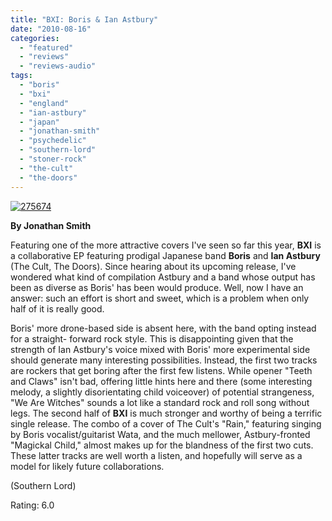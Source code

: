 ```yaml
---
title: "BXI: Boris & Ian Astbury"
date: "2010-08-16"
categories: 
  - "featured"
  - "reviews"
  - "reviews-audio"
tags: 
  - "boris"
  - "bxi"
  - "england"
  - "ian-astbury"
  - "japan"
  - "jonathan-smith"
  - "psychedelic"
  - "southern-lord"
  - "stoner-rock"
  - "the-cult"
  - "the-doors"
---
```


[![](http://www.hellbound.ca/wp-content/uploads/2010/08/2756741-300x297.jpg "275674")](http://www.hellbound.ca/wp-content/uploads/2010/08/2756741.jpg)

**By Jonathan Smith**

Featuring one of the more attractive covers I've seen so far this year, **BXI** is a collaborative EP featuring prodigal Japanese band **Boris** and **Ian Astbury** (The Cult, The Doors). Since hearing about its upcoming release, I've wondered what kind of compilation Astbury and a band whose output has been as diverse as Boris' has been would produce. Well, now I have an answer: such an effort is short and sweet, which is a problem when only half of it is really good.

Boris' more drone-based side is absent here, with the band opting instead for a straight- forward rock style. This is disappointing given that the strength of Ian Astbury's voice mixed with Boris' more experimental side should generate many interesting possibilities. Instead, the first two tracks are rockers that get boring after the first few listens. While opener "Teeth and Claws" isn't bad, offering little hints here and there (some interesting melody, a slightly disorientating child voiceover) of potential strangeness, "We Are Witches" sounds a lot like a standard rock and roll song without legs. The second half of **BXI** is much stronger and worthy of being a terrific single release. The combo of a cover of The Cult's "Rain," featuring singing by Boris vocalist/guitarist Wata, and the much mellower, Astbury-fronted "Magickal Child," almost makes up for the blandness of the first two cuts. These latter tracks are well worth a listen, and hopefully will serve as a model for likely future collaborations.

(Southern Lord)

Rating: 6.0
